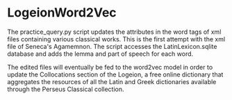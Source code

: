 # LogeionWord2Vec

The practice_query.py script updates the attributes in the word tags of xml files containing 
various classical works. This is the first attempt with the xml file of Seneca's Agamemnon. 
The script accesses the LatinLexicon.sqlite database and adds the lemma and part of speech 
for each word. 

The edited files will eventually be fed to the word2vec model in order to update the Collocations
section of the Logeion, a free online dictionary that aggregates the resources of all the Latin 
and Greek dictionaries available through the Perseus Classical collection. 
